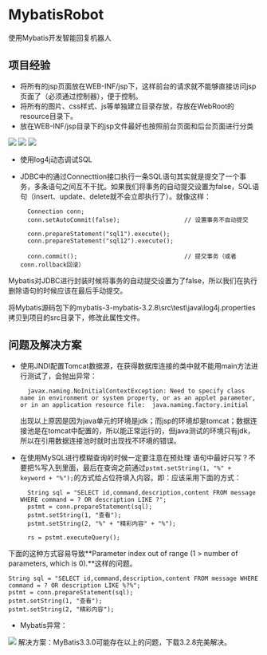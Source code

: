 # MybatisRobot
使用Mybatis开发智能回复机器人
## 项目经验 ##
- 将所有的jsp页面放在WEB-INF/jsp下，这样前台的请求就不能够直接访问jsp页面了（必须通过控制器），便于控制。
- 将所有的图片、css样式、js等单独建立目录存放，存放在WebRoot的resource目录下。
- 放在WEB-INF/jsp目录下的jsp文件最好也按照前台页面和后台页面进行分类

![](http://i.imgur.com/3FCZAiY.jpg)
![](http://i.imgur.com/wRWV3QU.jpg)
![](http://i.imgur.com/Sk3oiyf.jpg)
- 使用log4j动态调试SQL

- JDBC中的通过Connecttion接口执行一条SQL语句其实就是提交了一个事务，多条语句之间互不干扰。如果我们将事务的自动提交设置为false，SQL语句（insert、update、delete就不会立即执行了）。就像这样：

		Connection conn;
		conn.setAutoCommit(false);					// 设置事务不自动提交
		
		conn.prepareStatement("sql1").execute();
		conn.prepareStatement("sql12").execute();
		
		conn.commit();								// 提交事务（或者conn.rollback回滚）

Mybatis对JDBC进行封装时候将事务的自动提交设置为了false，所以我们在执行删除语句的时候应该在最后手动提交。
	
将Mybatis源码包下的mybatis-3-mybatis-3.2.8\src\test\java\log4j.properties拷贝到项目的src目录下，修改此属性文件。
## 问题及解决方案 ##
- 使用JNDI配置Tomcat数据源，在获得数据库连接的类中就不能用main方法进行测试了，会抛出异常：

		javax.naming.NoInitialContextException: Need to specify class name in environment or system property, or as an applet parameter, or in an application resource file:  java.naming.factory.initial
  出现以上原因是因为java单元的环境是jdk；而jsp的环境却是tomcat；数据连接池是在tomcat中配置的，所以能正常运行的，但java测试的环境只有jdk，所以在引用数据连接池时就时出现找不环境的错误。
- 在使用MySQL进行模糊查询的时候一定要注意在预处理	语句中最好只写？不要把%写入到里面，最后在查询之前通过`pstmt.setString(1, "%" + keyword + "%");`的方式给占位符填入内容。即：应该采用下面的方式：

		String sql = "SELECT id,command,description,content FROM message WHERE command = ? OR description LIKE ?";
		pstmt = conn.prepareStatement(sql);
		pstmt.setString(1, "查看");
		pstmt.setString(2, "%" + "精彩内容" + "%");
	
		rs = pstmt.executeQuery();

下面的这种方式容易导致**Parameter   index   out   of   range   (1   >   number   of   parameters,   which   is   0).**这样的问题。

	String sql = "SELECT id,command,description,content FROM message WHERE command = ? OR description LIKE %?%";
	pstmt = conn.prepareStatement(sql);
	pstmt.setString(1, "查看");
	pstmt.setString(2, "精彩内容");

- Mybatis异常：

![](http://i.imgur.com/SJbXobf.jpg)
解决方案：MyBatis3.3.0可能存在以上的问题，下载3.2.8完美解决。
